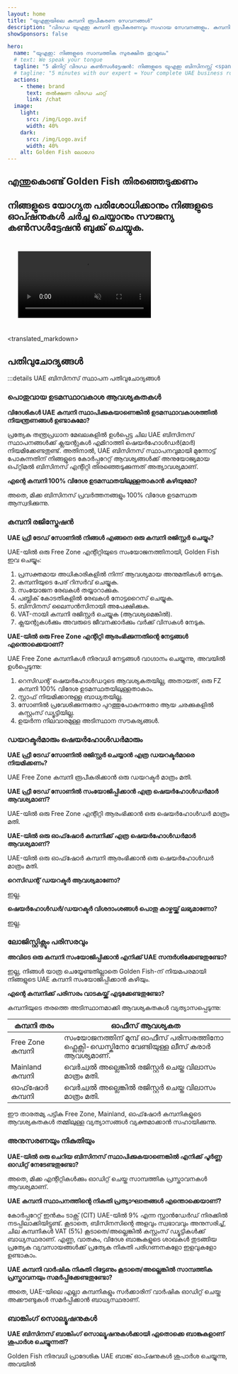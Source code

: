 ```yaml
---
layout: home
title: "യുഎഇയിലെ കമ്പനി രൂപീകരണ സേവനങ്ങൾ"
description: "വിദഗ്ധ യുഎഇ കമ്പനി രൂപീകരണവും സഹായ സേവനങ്ങളും. കമ്പനി സ്ഥാപനം, ബാങ്കിംഗ്, നികുതി, നിയമപരവും വിസ പരിഹാരങ്ങളും. അനുമതിക്ക് ശേഷം മാത്രം പണം നൽകുക."
showSponsors: false

hero:
  name: "യുഎഇ: നിങ്ങളുടെ സാമ്പത്തിക സുരക്ഷിത തുറമുഖം"
  # text: We speak your tongue
  tagline: "5 മിനിറ്റ് വിദഗ്ധ കൺസൾട്ടേഷൻ: നിങ്ങളുടെ യുഎഇ ബിസിനസ്സ് <span class='hl'>അപകടരഹിതമായി</span> എങ്ങനെ സ്ഥാപിക്കാമെന്ന് കണ്ടെത്തുക"
  # tagline: "5 minutes with our expert = Your complete UAE business roadmap"
  actions:
    - theme: brand
      text: തൽക്ഷണ വിദഗ്ധ ചാറ്റ്
      link: /chat
  image:
    light:
      src: /img/Logo.avif
      width: 40%
    dark:
      src: /img/Logo.avif
      width: 40%
    alt: Golden Fish ലോഗോ
---
```


<FeatureBlock :card="{
  title: 'കമ്പനി സ്ഥാപന ഗൈഡ്',
  details: '**Free Zone, offshore, Mainland, branch** എന്നിവയിൽ കമ്പനികൾ സ്ഥാപിക്കുന്നതിനുള്ള സമ്പൂർണ്ണ ഗൈഡ്. \n\n* Free Zone-കളിലും Mainland-ലും 100% വിദേശ ഉടമസ്ഥത ലഭ്യം\n* കുറഞ്ഞ നികുതി നിരക്കുകൾ - വെറും 9% കോർപ്പറേറ്റ് നികുതി\n* കറൻസി നിയന്ത്രണങ്ങളില്ല - എളുപ്പമുള്ള മൂലധന തിരിച്ചയക്കൽ\n\n[കൂടുതൽ അറിയുക](/uae-business/offer/company-registration/)',
  link: '/uae-business/offer/company-registration/',
  src: {
    light: '/img/iStock-2051326997.avif',
    dark: '/img/iStock-1448478309.jpg',
    width: '100%'
  },
  inversion: false
}" />

<FeatureBlock :card="{
  title: 'ബാങ്കിംഗ് പരിഹാരങ്ങൾ',
  details: 'യുഎഇയുടെ വിശ്വസ്ത ബാങ്കുകളിൽ ബിസിനസ്സ് അല്ലെങ്കിൽ വ്യക്തിഗത ബാങ്ക് അക്കൗണ്ടുകൾ എളുപ്പത്തിൽ തുറക്കുക. \n\n* സർക്കാർ അനുമതികൾക്കായി എൻഡ്-ടു-എൻഡ് PRO സേവനങ്ങൾ\n* സമ്പൂർണ്ണ ബാങ്കിംഗ് പാക്കേജ് സെറ്റപ്പ്\n* **96% വിജയ നിരക്ക്**\n\n[കൂടുതൽ അറിയുക](/uae-business/offer/banking/)',
  link: '/uae-business/offer/banking/',
  src: {
    light: '/img/iStock-2153786564.avif',
    dark: '/img/iStock-2166793628.avif',
    width: '100%'
  },
  inversion: true
}" />

<FeatureBlock :card="{
  title: 'Golden Visa & റെസിഡൻസി',
  details: 'തടസ്സമില്ലാത്ത അപേക്ഷാ പ്രക്രിയയിലൂടെ ദീർഘകാല റെസിഡൻസിക്കായി യുഎഇ **Golden Visa** നേടുക. \n\n* **ഓരോ 6 മാസത്തിലും യുഎഇയിൽ പ്രവേശിക്കേണ്ട ആവശ്യമില്ല**\n* യോഗ്യതാ വ്യവസ്ഥകൾ നിലനിർത്തുമ്പോൾ പുതുക്കാനുള്ള ഓപ്ഷനോടെ 10 വർഷത്തെ സാധുത\n* 92% വിജയ നിരക്ക്\n\n[കൂടുതൽ അറിയുക](/uae-business/offer/golden-visa/)',
  link: '/uae-business/offer/golden-visa/',
  src: {
    light: '/img/iStock-1312241253.avif',
    dark: '/img/ILONMASKID.webp',
    width: '100%'
  },
  inversion: false
}" />

<FeatureCards :features="[
  {
    title: 'കംപ്ലയൻസ് സേവനങ്ങൾ',
    details: 'ESR റിപ്പോർട്ടുകളും UBO ഫയലിംഗുകളും ഉൾപ്പെടെ സങ്കീർണ്ണമായ യുഎഇ നിയന്ത്രണ ആവശ്യകതകളിലൂടെ ഞങ്ങളുടെ വിദഗ്ധർ നിങ്ങളെ നയിക്കുന്നു.',
    items: [],
    linkText: 'കൂടുതൽ അറിയുക',
    link: '/uae-business/company-registration/Protect-Your-Business',
    icon: {
      light: '/img/iStock-1299393716.avif',
      dark: '/img/iStock-2149731304.avif',
      alt: 'കംപ്ലയൻസ് സേവനങ്ങൾ'
    }
  },
  {
    title: 'കോർപ്പറേറ്റ് നികുതിയും VAT-ഉം',
    details: 'ഫെഡറൽ ടാക്സ് അതോറിറ്റി (FTA) യുമായുള്ള കോർപ്പറേറ്റ് നികുതിയും VAT ബാധ്യതകളും പാലിക്കുന്നത് ഉറപ്പാക്കുന്ന വിദഗ്ധ ഉപദേശം.',
    items: [],
    linkText: 'കൂടുതൽ അറിയുക',
    link: '/uae-business/company-registration/accounting-legal',
    icon: {
      light: '/img/iStock-1018285934.avif',
      dark: '/img/iStock-584576538.avif',
      alt: 'നികുതി സേവനങ്ങൾ'
    }
  },
  {
    title: 'നിയമ സേവനങ്ങൾ',
    details: 'M&A-കൾ, കോർപ്പറേറ്റ് പുനർഘടന, ധനസഹായം, തർക്ക പരിഹാരം എന്നിവയെ സംബന്ധിച്ച യുഎഇയുടെ നിയമങ്ങളെക്കുറിച്ച് നിയമ ടീം ഉപദേശിക്കുന്നു.',
    items: [],
    linkText: 'കൂടുതൽ അറിയുക',
    link: '/uae-business/company-registration/Protect-Your-Business',
    icon: {
      light: '/img/iStock-650045508.avif',
      dark: '/img/iStock-1498627598.avif',
      alt: 'നിയമ സേവനങ്ങൾ'
    }
  },
  {
    title: 'അക്കൗണ്ടിംഗും പേറോളും',
    details: 'ഞങ്ങളുടെ അക്കൗണ്ടന്റുമാർ ധനകാര്യങ്ങൾ കൈകാര്യം ചെയ്യുന്നു, ബുക്ക് കീപ്പിംഗ്, അനുരഞ്ജനം, പേറോൾ, ഓഡിറ്റ് സപ്പോർട്ട് എന്നിവ നൽകുന്നു, നിയമന ചെലവുകൾ ലാഭിക്കുന്നു.',
    items: [],
    linkText: 'കൂടുതൽ അറിയുക',
    link: '/resources/contacts',
    icon: {
      light: '/img/iStock-1022793868.avif',
      dark: '/img/iStock-1320130292.jpg',
      alt: 'അക്കൗണ്ടിംഗ് സേവനങ്ങൾ'
    }
  },
]" />

## എന്തുകൊണ്ട് Golden Fish തിരഞ്ഞെടുക്കണം

<BenefitsList :features="[
  {
    icon: '🏢',
    title: 'പ്രാദേശിക UAE വൈദഗ്ധ്യം',
    text: 'ദുബായിലെ സമർപ്പിത സ്പെഷ്യലിസ്റ്റുകൾ പ്രക്രിയയുടെ ഓരോ ഘട്ടത്തിലും വിദഗ്ധ മാർഗ്ഗദർശനം നൽകുന്നു.'
  },
  {
    icon: '📊',
    title: 'തെളിയിക്കപ്പെട്ട വിജയ നിരക്ക്',
    text: 'ഞങ്ങളുടെ പ്രീമിയം പ്രോസസിംഗിലൂടെ നൂറുകണക്കിന് വിസകൾ, ബാങ്ക് അക്കൗണ്ടുകൾ, കമ്പനി രജിസ്ട്രേഷനുകൾ എന്നിവയുമായി 90% ത്തിലധികം അംഗീകാര നിരക്ക്.'
  },
  {
    icon: '💸',
    title: '**വിജയാധിഷ്ഠിത ഫീസ്**',
    text: '[അംഗീകാരത്തിന് ശേഷം മാത്രം പണമടയ്ക്കുക](/uae-business/benefits/success-based-fees). മറഞ്ഞിരിക്കുന്ന ചെലവുകളില്ലാതെ പൂർണ്ണ സുതാര്യത.'
  },
]" />

## നിങ്ങളുടെ യോഗ്യത പരിശോധിക്കാനും നിങ്ങളുടെ ഓപ്ഷനുകൾ ചർച്ച ചെയ്യാനും സൗജന്യ കൺസൾട്ടേഷൻ ബുക്ക് ചെയ്യുക.

<video autoplay muted playsinline style="padding: 24px">
  <source src="/img/iStock-2185906461.mp4" type="video/mp4">
</video>

<ContactForm buttonText="ഒരു വിദഗ്ധനുമായി സംസാരിക്കുക" />

<translated_markdown>
## പതിവുചോദ്യങ്ങൾ

:::details UAE ബിസിനസ് സ്ഥാപന പതിവുചോദ്യങ്ങൾ

### പൊതുവായ ഉടമസ്ഥാവകാശ ആവശ്യകതകൾ

**വിദേശികൾ UAE കമ്പനി സ്ഥാപിക്കുകയാണെങ്കിൽ ഉടമസ്ഥാവകാശത്തിൽ നിയന്ത്രണങ്ങൾ ഉണ്ടാകുമോ?**

പ്രത്യേക തന്ത്രപ്രധാന മേഖലകളിൽ ഉൾപ്പെട്ട ചില UAE ബിസിനസ് സ്ഥാപനങ്ങൾക്ക് ക്ലയന്റുകൾ എമിറാത്തി ഷെയർഹോൾഡർ(മാർ) നിയമിക്കേണ്ടതുണ്ട്. അതിനാൽ, UAE ബിസിനസ് സ്ഥാപനവുമായി മുന്നോട്ട് പോകുന്നതിന് നിങ്ങളുടെ കോർപ്പറേറ്റ് ആവശ്യങ്ങൾക്ക് അനുയോജ്യമായ ഒപ്റ്റിമൽ ബിസിനസ് എന്റിറ്റി തിരഞ്ഞെടുക്കുന്നത് അത്യാവശ്യമാണ്.

**എന്റെ കമ്പനി 100% വിദേശ ഉടമസ്ഥതയിലുള്ളതാകാൻ കഴിയുമോ?**

അതെ, മിക്ക ബിസിനസ് പ്രവർത്തനങ്ങളും 100% വിദേശ ഉടമസ്ഥത ആസ്വദിക്കുന്നു.

### കമ്പനി രജിസ്ട്രേഷൻ

**UAE ഫ്രീ ട്രേഡ് സോണിൽ നിങ്ങൾ എങ്ങനെ ഒരു കമ്പനി രജിസ്റ്റർ ചെയ്യും?**

UAE-യിൽ ഒരു Free Zone എന്റിറ്റിയുടെ സംയോജനത്തിനായി, Golden Fish ഇവ ചെയ്യും:

1. പ്രസക്തമായ അധികാരികളിൽ നിന്ന് ആവശ്യമായ അനുമതികൾ നേടുക.
2. കമ്പനിയുടെ പേര് റിസർവ് ചെയ്യുക.
3. സംയോജന രേഖകൾ തയ്യാറാക്കുക.
4. പബ്ലിക് കോടതികളിൽ രേഖകൾ നോട്ടറൈസ് ചെയ്യുക.
5. ബിസിനസ് ലൈസൻസിനായി അപേക്ഷിക്കുക.
6. VAT-നായി കമ്പനി രജിസ്റ്റർ ചെയ്യുക (ആവശ്യമെങ്കിൽ).
7. ക്ലയന്റുകൾക്കും അവരുടെ ജീവനക്കാർക്കും വർക്ക് വിസകൾ നേടുക.

**UAE-യിൽ ഒരു Free Zone എന്റിറ്റി ആരംഭിക്കുന്നതിന്റെ നേട്ടങ്ങൾ എന്തൊക്കെയാണ്?**

UAE Free Zone കമ്പനികൾ നിരവധി നേട്ടങ്ങൾ വാഗ്ദാനം ചെയ്യുന്നു, അവയിൽ ഉൾപ്പെടുന്നു:

1. റെസിഡന്റ് ഷെയർഹോൾഡറുടെ ആവശ്യകതയില്ല, അതായത്, ഒരു FZ കമ്പനി 100% വിദേശ ഉടമസ്ഥതയിലുള്ളതാകാം.
2. സ്റ്റാഫ് നിയമിക്കാനുള്ള ബാധ്യതയില്ല.
3. സോണിൽ പ്രവേശിക്കുന്നതോ പുറത്തുപോകുന്നതോ ആയ ചരക്കുകളിൽ കസ്റ്റംസ് ഡ്യൂട്ടിയില്ല.
4. ഉയർന്ന നിലവാരമുള്ള അടിസ്ഥാന സൗകര്യങ്ങൾ.

### ഡയറക്ടർമാരും ഷെയർഹോൾഡർമാരും

**UAE ഫ്രീ ട്രേഡ് സോണിൽ രജിസ്റ്റർ ചെയ്യാൻ എത്ര ഡയറക്ടർമാരെ നിയമിക്കണം?**

UAE Free Zone കമ്പനി രൂപീകരിക്കാൻ ഒരു ഡയറക്ടർ മാത്രം മതി.

**UAE ഫ്രീ ട്രേഡ് സോണിൽ സംയോജിപ്പിക്കാൻ എത്ര ഷെയർഹോൾഡർമാർ ആവശ്യമാണ്?**

UAE-യിൽ ഒരു Free Zone എന്റിറ്റി ആരംഭിക്കാൻ ഒരു ഷെയർഹോൾഡർ മാത്രം മതി.

**UAE-യിൽ ഒരു ഓഫ്‌ഷോർ കമ്പനിക്ക് എത്ര ഷെയർഹോൾഡർമാർ ആവശ്യമാണ്?**

UAE-യിൽ ഒരു ഓഫ്‌ഷോർ കമ്പനി ആരംഭിക്കാൻ ഒരു ഷെയർഹോൾഡർ മാത്രം മതി.

**റെസിഡന്റ് ഡയറക്ടർ ആവശ്യമാണോ?**

ഇല്ല.

**ഷെയർഹോൾഡർ/ഡയറക്ടർ വിശദാംശങ്ങൾ പൊതു കാഴ്ചയ്ക്ക് ലഭ്യമാണോ?**

ഇല്ല.

### ലോജിസ്റ്റിക്സും പരിസരവും

**അവിടെ ഒരു കമ്പനി സംയോജിപ്പിക്കാൻ എനിക്ക് UAE സന്ദർശിക്കേണ്ടതുണ്ടോ?**

ഇല്ല, നിങ്ങൾ യാത്ര ചെയ്യേണ്ടതില്ലാതെ Golden Fish-ന് നിയമപരമായി നിങ്ങളുടെ UAE കമ്പനി സംയോജിപ്പിക്കാൻ കഴിയും.

**എന്റെ കമ്പനിക്ക് പരിസരം വാടകയ്ക്ക് എടുക്കേണ്ടതുണ്ടോ?**

കമ്പനിയുടെ തരത്തെ അടിസ്ഥാനമാക്കി ആവശ്യകതകൾ വ്യത്യാസപ്പെടുന്നു:

| കമ്പനി തരം | ഓഫീസ് ആവശ്യകത |
| ----------------- | --------------------------------------------------------------------------------------- |
| Free Zone കമ്പനി | സംയോജനത്തിന് മുമ്പ് ഓഫീസ് പരിസരത്തിനോ ഫ്ലെക്സി-ഡെസ്കിനോ വേണ്ടിയുള്ള ലീസ് കരാർ ആവശ്യമാണ്. |
| Mainland കമ്പനി | വെർച്വൽ അല്ലെങ്കിൽ രജിസ്റ്റർ ചെയ്ത വിലാസം മാത്രം മതി. |
| ഓഫ്‌ഷോർ കമ്പനി | വെർച്വൽ അല്ലെങ്കിൽ രജിസ്റ്റർ ചെയ്ത വിലാസം മാത്രം മതി. |

ഈ താരതമ്യ പട്ടിക Free Zone, Mainland, ഓഫ്‌ഷോർ കമ്പനികളുടെ ആവശ്യകതകൾ തമ്മിലുള്ള വ്യത്യാസങ്ങൾ വ്യക്തമാക്കാൻ സഹായിക്കുന്നു.

### അനുസരണയും നികുതിയും

**UAE-യിൽ ഒരു ചെറിയ ബിസിനസ് സ്ഥാപിക്കുകയാണെങ്കിൽ എനിക്ക് പൂർണ്ണ ഓഡിറ്റ് നേടേണ്ടതുണ്ടോ?**

അതെ, മിക്ക എന്റിറ്റികൾക്കും ഓഡിറ്റ് ചെയ്ത സാമ്പത്തിക പ്രസ്താവനകൾ ആവശ്യമാണ്.

**UAE കമ്പനി സ്ഥാപനത്തിന്റെ നികുതി പ്രത്യാഘാതങ്ങൾ എന്തൊക്കെയാണ്?**

കോർപ്പറേറ്റ് ഇൻകം ടാക്സ് (CIT) UAE-യിൽ 9% എന്ന സ്റ്റാൻഡേർഡ് നിരക്കിൽ നടപ്പിലാക്കിയിട്ടുണ്ട്. കൂടാതെ, ബിസിനസിന്റെ അളവും സ്വഭാവവും അനുസരിച്ച്, ചില കമ്പനികൾ VAT (5%) കൂടാതെ/അല്ലെങ്കിൽ കസ്റ്റംസ് ഡ്യൂട്ടികൾക്ക് ബാധ്യസ്ഥരാണ്. എണ്ണ, വാതകം, വിദേശ ബാങ്കുകളുടെ ശാഖകൾ തുടങ്ങിയ പ്രത്യേക വ്യവസായങ്ങൾക്ക് പ്രത്യേക നികുതി പരിഗണനകളോ ഇളവുകളോ ഉണ്ടാകാം.

**UAE കമ്പനി വാർഷിക നികുതി റിട്ടേണും കൂടാതെ/അല്ലെങ്കിൽ സാമ്പത്തിക പ്രസ്താവനയും സമർപ്പിക്കേണ്ടതുണ്ടോ?**

അതെ, UAE-യിലെ എല്ലാ കമ്പനികളും സർക്കാരിന് വാർഷിക ഓഡിറ്റ് ചെയ്ത അക്കൗണ്ടുകൾ സമർപ്പിക്കാൻ ബാധ്യസ്ഥരാണ്.

### ബാങ്കിംഗ് സൊല്യൂഷനുകൾ

**UAE ബിസിനസ് ബാങ്കിംഗ് സൊല്യൂഷനുകൾക്കായി ഏതൊക്കെ ബാങ്കുകളാണ് ശുപാർശ ചെയ്യുന്നത്?**

Golden Fish നിരവധി പ്രാദേശിക UAE ബാങ്ക് ഓപ്ഷനുകൾ ശുപാർശ ചെയ്യുന്നു, അവയിൽ